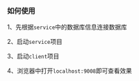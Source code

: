 ### 如何使用

1、先根据`service`中的数据库信息连接数据库

2、启动`service`项目

3、启动`client`项目

4、浏览器中打开`localhost:9008`即可查看效果